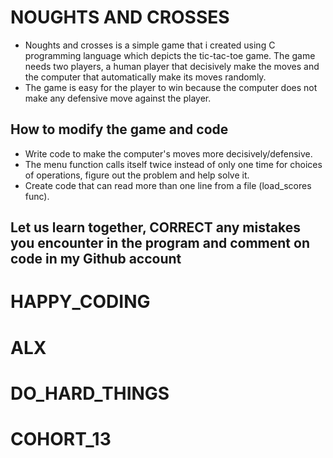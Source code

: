 # NOUGHTS AND CROSSES
 - Noughts and crosses is a simple game that i created using C programming language which depicts the tic-tac-toe game. The game needs two players, a human player that decisively make the moves and the computer that automatically make its moves randomly.
 - The game is easy for the player to win because the computer does not make any defensive move against the player.

 ## How to modify the game and code
 - Write code to make the computer's moves more decisively/defensive.
 - The menu function calls itself twice instead of only one time for choices of operations, figure out the problem and help solve it.
 - Create code that can read more than one line from a file (load_scores func).

## Let us learn together, CORRECT any mistakes you encounter in the program and comment on code in my Github account

 # HAPPY_CODING
 # ALX
 # DO_HARD_THINGS
 # COHORT_13

